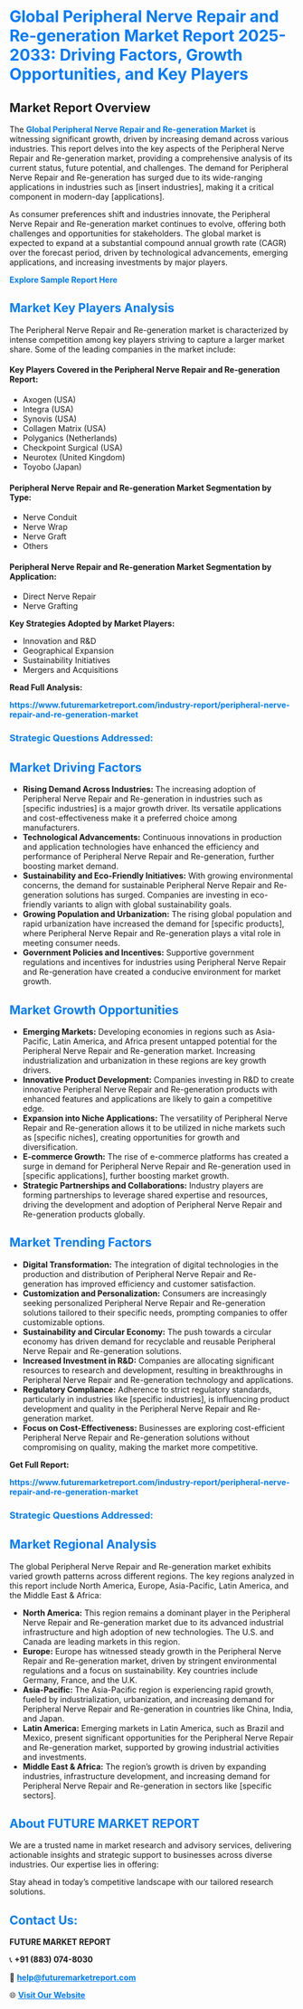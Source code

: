 <h1 style="color: #007BFF;">Global Peripheral Nerve Repair and Re-generation Market Report 2025-2033: Driving Factors, Growth Opportunities, and Key Players</h1>

<section id="overview">
<h2>Market Report Overview</h2>
<p>The <a href="https://www.futuremarketreport.com/industry-report/peripheral-nerve-repair-and-re-generation-market" style="color: #007BFF; text-decoration: none;"><strong>Global Peripheral Nerve Repair and Re-generation Market</strong></a> is witnessing significant growth, driven by increasing demand across various industries. This report delves into the key aspects of the Peripheral Nerve Repair and Re-generation market, providing a comprehensive analysis of its current status, future potential, and challenges. The demand for Peripheral Nerve Repair and Re-generation has surged due to its wide-ranging applications in industries such as [insert industries], making it a critical component in modern-day [applications].</p>
<p>As consumer preferences shift and industries innovate, the Peripheral Nerve Repair and Re-generation market continues to evolve, offering both challenges and opportunities for stakeholders. The global market is expected to expand at a substantial compound annual growth rate (CAGR) over the forecast period, driven by technological advancements, emerging applications, and increasing investments by major players.</p>
</section>

<section id="overview">
<p><a href="https://www.futuremarketreport.com/request-sample/reportId=37177" style="color: #007BFF; text-decoration: none;"><strong>Explore Sample Report Here</strong></a></p>
</section>

<section id="key-players">
<h2 style="color: #007BFF;">Market Key Players Analysis</h2>
<p>The Peripheral Nerve Repair and Re-generation market is characterized by intense competition among key players striving to capture a larger market share. Some of the leading companies in the market include:</p>
<h4>Key Players Covered in the Peripheral Nerve Repair and Re-generation Report:</h4>
<ul><li>Axogen (USA)</li><li>Integra (USA)</li><li>Synovis (USA)</li><li>Collagen Matrix (USA)</li><li>Polyganics (Netherlands)</li><li>Checkpoint Surgical (USA)</li><li>Neurotex (United Kingdom)</li><li>Toyobo (Japan)</li></ul>
<h4>Peripheral Nerve Repair and Re-generation Market Segmentation by Type:</h4>
<ul><li>Nerve Conduit</li><li>Nerve Wrap</li><li>Nerve Graft</li><li>Others</li></ul>

<h4>Peripheral Nerve Repair and Re-generation Market Segmentation by Application:</h4>
<ul><li>Direct Nerve Repair</li><li>Nerve Grafting</li></ul>
<p><strong>Key Strategies Adopted by Market Players:</strong></p>
<ul>
<li>Innovation and R&D</li>
<li>Geographical Expansion</li>
<li>Sustainability Initiatives</li>
<li>Mergers and Acquisitions</li>
</ul>
</section>

<section>
<p><strong>Read Full Analysis: </strong></p><a href="https://www.futuremarketreport.com/industry-report/peripheral-nerve-repair-and-re-generation-market" style="color: #007BFF; text-decoration: none;"><strong>https://www.futuremarketreport.com/industry-report/peripheral-nerve-repair-and-re-generation-market</strong></a>
<h3 style="color: #007BFF;">Strategic Questions Addressed:</h3>
</section>

<section id="driving-factors">
<h2 style="color: #007BFF;">Market Driving Factors</h2>
<ul>
<li><strong>Rising Demand Across Industries:</strong> The increasing adoption of Peripheral Nerve Repair and Re-generation in industries such as [specific industries] is a major growth driver. Its versatile applications and cost-effectiveness make it a preferred choice among manufacturers.</li>
<li><strong>Technological Advancements:</strong> Continuous innovations in production and application technologies have enhanced the efficiency and performance of Peripheral Nerve Repair and Re-generation, further boosting market demand.</li>
<li><strong>Sustainability and Eco-Friendly Initiatives:</strong> With growing environmental concerns, the demand for sustainable Peripheral Nerve Repair and Re-generation solutions has surged. Companies are investing in eco-friendly variants to align with global sustainability goals.</li>
<li><strong>Growing Population and Urbanization:</strong> The rising global population and rapid urbanization have increased the demand for [specific products], where Peripheral Nerve Repair and Re-generation plays a vital role in meeting consumer needs.</li>
<li><strong>Government Policies and Incentives:</strong> Supportive government regulations and incentives for industries using Peripheral Nerve Repair and Re-generation have created a conducive environment for market growth.</li>
</ul>
</section>

<section id="growth-opportunities">
<h2 style="color: #007BFF;">Market Growth Opportunities</h2>
<ul>
<li><strong>Emerging Markets:</strong> Developing economies in regions such as Asia-Pacific, Latin America, and Africa present untapped potential for the Peripheral Nerve Repair and Re-generation market. Increasing industrialization and urbanization in these regions are key growth drivers.</li>
<li><strong>Innovative Product Development:</strong> Companies investing in R&D to create innovative Peripheral Nerve Repair and Re-generation products with enhanced features and applications are likely to gain a competitive edge.</li>
<li><strong>Expansion into Niche Applications:</strong> The versatility of Peripheral Nerve Repair and Re-generation allows it to be utilized in niche markets such as [specific niches], creating opportunities for growth and diversification.</li>
<li><strong>E-commerce Growth:</strong> The rise of e-commerce platforms has created a surge in demand for Peripheral Nerve Repair and Re-generation used in [specific applications], further boosting market growth.</li>
<li><strong>Strategic Partnerships and Collaborations:</strong> Industry players are forming partnerships to leverage shared expertise and resources, driving the development and adoption of Peripheral Nerve Repair and Re-generation products globally.</li>
</ul>
</section>

<section id="trending-factors">
<h2 style="color: #007BFF;">Market Trending Factors</h2>
<ul>
<li><strong>Digital Transformation:</strong> The integration of digital technologies in the production and distribution of Peripheral Nerve Repair and Re-generation has improved efficiency and customer satisfaction.</li>
<li><strong>Customization and Personalization:</strong> Consumers are increasingly seeking personalized Peripheral Nerve Repair and Re-generation solutions tailored to their specific needs, prompting companies to offer customizable options.</li>
<li><strong>Sustainability and Circular Economy:</strong> The push towards a circular economy has driven demand for recyclable and reusable Peripheral Nerve Repair and Re-generation solutions.</li>
<li><strong>Increased Investment in R&D:</strong> Companies are allocating significant resources to research and development, resulting in breakthroughs in Peripheral Nerve Repair and Re-generation technology and applications.</li>
<li><strong>Regulatory Compliance:</strong> Adherence to strict regulatory standards, particularly in industries like [specific industries], is influencing product development and quality in the Peripheral Nerve Repair and Re-generation market.</li>
<li><strong>Focus on Cost-Effectiveness:</strong> Businesses are exploring cost-efficient Peripheral Nerve Repair and Re-generation solutions without compromising on quality, making the market more competitive.</li>
</ul>
</section>

<section>
<p><strong>Get Full Report: </strong></p><a href="https://www.futuremarketreport.com/industry-report/peripheral-nerve-repair-and-re-generation-market" style="color: #007BFF; text-decoration: none;"><strong>https://www.futuremarketreport.com/industry-report/peripheral-nerve-repair-and-re-generation-market</strong></a>
<h3 style="color: #007BFF;">Strategic Questions Addressed:</h3>
</section>


<section id="regional-analysis">
<h2 style="color: #007BFF;">Market Regional Analysis</h2>
<p>The global Peripheral Nerve Repair and Re-generation market exhibits varied growth patterns across different regions. The key regions analyzed in this report include North America, Europe, Asia-Pacific, Latin America, and the Middle East & Africa:</p>
<ul>
<li><strong>North America:</strong> This region remains a dominant player in the Peripheral Nerve Repair and Re-generation market due to its advanced industrial infrastructure and high adoption of new technologies. The U.S. and Canada are leading markets in this region.</li>
<li><strong>Europe:</strong> Europe has witnessed steady growth in the Peripheral Nerve Repair and Re-generation market, driven by stringent environmental regulations and a focus on sustainability. Key countries include Germany, France, and the U.K.</li>
<li><strong>Asia-Pacific:</strong> The Asia-Pacific region is experiencing rapid growth, fueled by industrialization, urbanization, and increasing demand for Peripheral Nerve Repair and Re-generation in countries like China, India, and Japan.</li>
<li><strong>Latin America:</strong> Emerging markets in Latin America, such as Brazil and Mexico, present significant opportunities for the Peripheral Nerve Repair and Re-generation market, supported by growing industrial activities and investments.</li>
<li><strong>Middle East & Africa:</strong> The region’s growth is driven by expanding industries, infrastructure development, and increasing demand for Peripheral Nerve Repair and Re-generation in sectors like [specific sectors].</li>
</ul>
</section>

<footer>
<h2 style="color: #007BFF;">About FUTURE MARKET REPORT</h2>
<p>We are a trusted name in market research and advisory services, delivering actionable insights and strategic support to businesses across diverse industries. Our expertise lies in offering:</p>

<p>Stay ahead in today’s competitive landscape with our tailored research solutions.</p>

<h2 style="color: #007BFF;">Contact Us:</h2>
<p><strong>FUTURE MARKET REPORT</strong></p>
<p>📞 <strong>+91 (883) 074-8030</strong></p>
<p>📧 <strong><a href="mailto:help@futuremarketreport.com" style="color: #007BFF;">help@futuremarketreport.com</a></strong></p>
<p>🌐 <strong><a href="https://www.futuremarketreport.com/" style="color: #007BFF;">Visit Our Website</a></strong></p>
</footer>